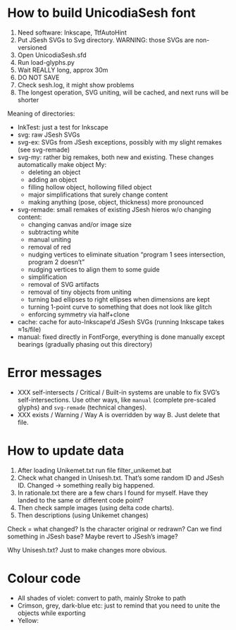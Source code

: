 ﻿# How to build UnicodiaSesh font

1. Need software: Inkscape, TtfAutoHint
2. Put JSesh SVGs to Svg directory. WARNING: those SVGs are non-versioned
3. Open UnicodiaSesh.sfd
4. Run load-glyphs.py
5. Wait REALLY long, approx 30m
6. DO NOT SAVE
7. Check sesh.log, it might show problems
8. The longest operation, SVG uniting, will be cached, and next runs will be shorter

Meaning of directories:
- InkTest: just a test for Inkscape
- svg: raw JSesh SVGs
- svg-ex: SVGs from JSesh exceptions, possibly with my slight remakes (see svg-remade)
- svg-my: rather big remakes, both new and existing. These changes automatically make object My:
  - deleting an object
  - adding an object
  - filling hollow object, hollowing filled object
  - major simplifications that surely change content
  - making anything (pose, object, thickness) more pronounced
- svg-remade: small remakes of existing JSesh hieros w/o changing content:
  - changing canvas and/or image size
  - subtracting white
  - manual uniting
  - removal of red
  - nudging vertices to eliminate situation “program 1 sees intersection, program 2 doesn’t” 
  - nudging vertices to align them to some guide
  - simplification
  - removal of SVG artifacts
  - removal of tiny objects from uniting
  - turning bad ellipses to right ellipses when dimensions are kept
  - turning 1-point curve to something that does not look like glitch
  - enforcing symmetry via half+clone
- cache: cache for auto-Inkscape’d JSesh SVGs (running Inkscape takes ≈1s/file)
- manual: fixed directly in FontForge, everything is done manually except bearings (gradually phasing out this directory)

# Error messages

- XXX self-intersects / Critical / Built-in systems are unable to fix SVG’s self-intersections. Use other ways, like ``manual`` (complete pre-scaled glyphs) and ``svg-remade`` (technical changes).
- XXX exists / Warning / Way A is overridden by way B. Just delete that file.

# How to update data

1. After loading Unikemet.txt run file filter_unikemet.bat
2. Check what changed in Unisesh.txt. That’s some random ID and JSesh ID. Changed → something really big happened.
3. In rationale.txt there are a few chars I found for myself. Have they landed to the same or different code point?
4. Then check sample images (using delta code charts).
5. Then descriptions (using Unikemet changes)

Check = what changed? Is the character original or redrawn? Can we find something in JSesh base? Maybe revert to JSesh’s image?

Why Unisesh.txt? Just to make changes more obvious.

# Colour code

- All shades of violet: convert to path, mainly Stroke to path
- Crimson, grey, dark-blue etc: just to remind that you need to unite the objects while exporting
- Yellow: 